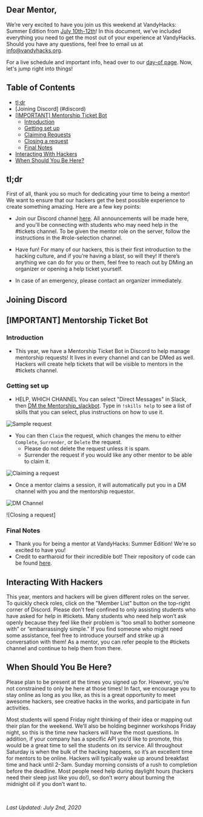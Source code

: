 ## Dear Mentor,

We’re very excited to have you join us this weekend at VandyHacks: Summer Edition from [July 10th-12th](https://calendar.vandyhacks.org)! In this document, we’ve included everything you need to get the most out of your experience at VandyHacks. Should you have any questions, feel free to email us at [info@vandyhacks.org](mailto:info@vandyhacks.org).

For a live schedule and important info, head over to our [day-of page](https://summer.vandyhacks.org). Now, let's jump right into things!

## Table of Contents

-   [tl;dr](#tldr)
-   [Joining Discord] (#discord)
-   [[IMPORTANT] Mentorship Ticket Bot](#important-mentorship-bot)
    -   [Introduction](#introduction)
    -   [Getting set up](#getting-set-up)
    -   [Claiming Requests](#claiming-requests)
    -   [Closing a request](#closing-requests)
    -   [Final Notes](#final-notes)
-   [Interacting With Hackers](#interacting-with-hackers)
-   [When Should You Be Here?](#when-should-you-be-here)

## <a name="tldr"></a>tl;dr

First of all, thank you so much for dedicating your time to being a mentor! We want to ensure that our hackers get the best possible experience to create something amazing. Here are a few key points:

-   Join our Discord channel [here](https://discord.gg/zQk6v3t). All announcements will be made here, and you'll be connecting with students who may need help in the #tickets channel. To be given the mentor role on the server, follow the instructions in the #role-selection channel.

-   Have fun! For many of our hackers, this is their first introduction to the hacking culture, and if you’re having a blast, so will they! If there’s anything we can do for you or them, feel free to reach out by DMing an organizer or opening a help ticket yourself.

-   In case of an emergency, please contact an organizer immediately.

## <a name="discord"></a>Joining Discord

## <a name="important-mentorship-bot"></a>[IMPORTANT] Mentorship Ticket Bot

### <a name="introduction"></a>Introduction

-   This year, we have a Mentorship Ticket Bot in Discord to help manage mentorship requests! It lives in every channel and can be DMed as well. Hackers will create help tickets that will be visible to mentors in the #tickets channel.

### <a name="getting-set-up"></a>Getting set up

-   HELP, WHICH CHANNEL  You can select &quot;Direct Messages&quot; in Slack, then [DM the Mentorship_slackbot](https://app.slack.com/client/TPLEGCPGD/DPW0DHSDU). Type in `!skills help` to see a list of skills that you can select, plus instructions on how to use it.

![Sample request](./images/sample_request.png)

-   You can then `Claim` the request, which changes the menu to either `Complete`, `Surrender`, or `Delete` the request.
    -   Please do not delete the request unless it is spam.
    -   Surrender the request if you would like any other mentor to be able to claim it.

![Claiming a request](./images/claiming_request.png)

-   Once a mentor claims a session, it will automatically put you in a DM channel with you and the mentorship requestor.

![DM Channel](./images/dm_example.png)

![Closing a request]

### <a name="final-notes"></a>Final Notes

-   Thank you for being a mentor at VandyHacks: Summer Edition! We're so excited to have you!
-   Credit to eartharoid for their incredible bot! Their repository of code can be found [here](https://github.com/eartharoid/DiscordTickets).

## <a name="interacting-with-hackers"></a>Interacting With Hackers

This year, mentors and hackers will be given different roles on the server. To quickly check roles, click on the "Member List" button on the top-right corner of Discord. Please don’t feel confined to only assisting students who have asked for help in #tickets. Many students who need help won’t ask openly because they feel like their problem is “too small to bother someone with” or “embarrassingly simple.” If you find someone who might need some assistance, feel free to introduce yourself and strike up a conversation with them! As a mentor, you can refer people to the #tickets channel and continue to help them from there.

## <a name="when-should-you-be-here"></a>When Should You Be Here?

Please plan to be present at the times you signed up for. However, you’re not constrained to only be here at those times! In fact, we encourage you to stay online as long as you like, as this is a great opportunity to meet awesome hackers, see creative hacks in the works, and participate in fun activities.

Most students will spend Friday night thinking of their idea or mapping out their plan for the weekend. We’ll also be holding beginner workshops Friday night, so this is the time new hackers will have the most questions. In addition, if your company has a specific API you’d like to promote, this would be a great time to sell the students on its service. All throughout Saturday is when the bulk of the hacking happens, so it’s an excellent time for mentors to be online. Hackers will typically wake up around breakfast time and hack until 2-3am. Sunday morning consists of a rush to completion before the deadline. Most people need help during daylight hours (hackers need their sleep just like you do!), so don’t worry about burning the midnight oil if you don’t want to.

<br>

_Last Updated: July 2nd, 2020_
